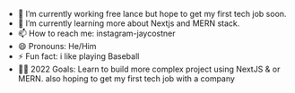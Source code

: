


- 🏢 I’m currently working free lance but hope to get my first tech job soon.
- 🏫 I’m currently learning more about Nextjs and MERN stack.
- 📫 How to reach me: instagram-jaycostner
- 😄 Pronouns: He/Him
- ⚡ Fun fact: i like playing Baseball 
- 🙌🏼 2022 Goals: Learn to build more complex project using NextJS & or MERN. also hoping to get my first tech job with a company


